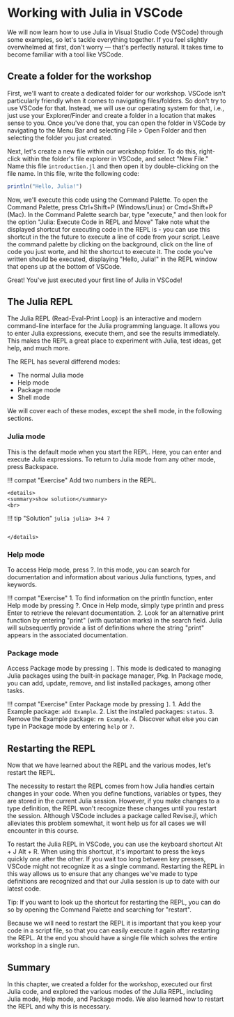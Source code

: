 # Working with Julia in VSCode

We will now learn how to use Julia in Visual Studio Code (VSCode) through some examples, so let's tackle everything together.
If you feel slightly overwhelmed at first, don't worry — that's perfectly natural.
It takes time to become familiar with a tool like VSCode.

## Create a folder for the workshop

First, we'll want to create a dedicated folder for our workshop.
VSCode isn't particularly friendly when it comes to navigating files/folders.
So don't try to use VSCode for that.
Instead, we will use our operating system for that, i.e., just use your Explorer/Finder and create a folder in a location that makes sense to you.
Once you've done that, you can open the folder in VSCode by navigating to the Menu Bar and selecting File > Open Folder and then selecting the folder you just created.

Next, let's create a new file within our workshop folder.
To do this, right-click within the folder's file explorer in VSCode, and select "New File."
Name this file `introduction.jl` and then open it by double-clicking on the file name.
In this file, write the following code:

```julia
println("Hello, Julia!")
```

Now, we'll execute this code using the Command Palette.
To open the Command Palette, press Ctrl+Shift+P (Windows/Linux) or Cmd+Shift+P (Mac).
In the Command Palette search bar, type "execute," and then look for the option "Julia: Execute Code in REPL and Move"
Take note what the displayed shortcut for executing code in the REPL is - you can use this shortcut in the the future to execute a line of code from your script.
Leave the command palette by clicking on the background, click on the line of code you just worte, and hit the shortcut to execute it. The code you've written should be executed, displaying "Hello, Julia!" in the REPL window that opens up at the bottom of VSCode.

Great! You've just executed your first line of Julia in VSCode!

## The Julia REPL

The Julia REPL (Read-Eval-Print Loop) is an interactive and modern command-line interface for the Julia programming language. It allows you to enter Julia expressions, execute them, and see the results immediately.
This makes the REPL a great place to experiment with Julia, test ideas, get help, and much more.

The REPL has several differend modes:
- The normal Julia mode
- Help mode
- Package mode
- Shell mode

We will cover each of these modes, except the shell mode, in the following sections.

### Julia mode

This is the default mode when you start the REPL.
Here, you can enter and execute Julia expressions.
To return to Julia mode from any other mode, press Backspace.

!!! compat "Exercise"
    Add two numbers in the REPL.

```@raw html
<details>
<summary>show solution</summary>
<br>
```
!!! tip "Solution"
    ```julia
    julia> 3+4
    7
    ```
```@setup xxx
```
```@raw html
</details>
```

### Help mode

To access Help mode, press ?. In this mode, you can search for documentation and information about various Julia functions, types, and keywords.

!!! compat "Exercise"
    1. To find information on the println function, enter Help mode by pressing ?. Once in Help mode, simply type println and press Enter to retrieve the relevant documentation.
    2. Look for an alternative print function by entering "print" (with quotation marks) in the search field. Julia will subsequently provide a list of definitions where the string "print" appears in the associated documentation.

### Package mode

Access Package mode by pressing `]`.
This mode is dedicated to managing Julia packages using the built-in package manager, Pkg.
In Package mode, you can add, update, remove, and list installed packages, among other tasks.

!!! compat "Exercise"
    Enter Package mode by pressing `]`.
    1. Add the Example package: `add Example`.
    2. List the installed packages: `status`.
    3. Remove the Example package: `rm Example`.
    4. Discover what else you can type in Package mode by entering `help` or `?`.

## Restarting the REPL

Now that we have learned about the REPL and the various modes, let's restart the REPL.

The necessity to restart the REPL comes from how Julia handles certain changes in your code. When you define functions, variables or types, they are stored in the current Julia session. However, if you make changes to a type definition, the REPL won't recognize these changes until you restart the session. Although VSCode includes a package called Revise.jl, which alleviates this problem somewhat, it wont help us for all cases we will encounter in this course.

To restart the Julia REPL in VSCode, you can use the keyboard shortcut Alt + J Alt + R. When using this shortcut, it's important to press the keys quickly one after the other. If you wait too long between key presses, VSCode might not recognize it as a single command. Restarting the REPL in this way allows us to ensure that any changes we've made to type definitions are recognized and that our Julia session is up to date with our latest code.

Tip: If you want to look up the shortcut for restarting the REPL, you can do so by opening the Command Palette and searching for "restart".

Because we will need to restart the REPL it is important that you keep your code in a script file, so that you can easily execute it again after restarting the REPL. At the end you should have a single file which solves the entire workshop in a single run.

## Summary

In this chapter, we created a folder for the workshop, executed our first Julia code, and explored the various modes of the Julia REPL, including Julia mode, Help mode, and Package mode. We also learned how to restart the REPL and why this is necessary.